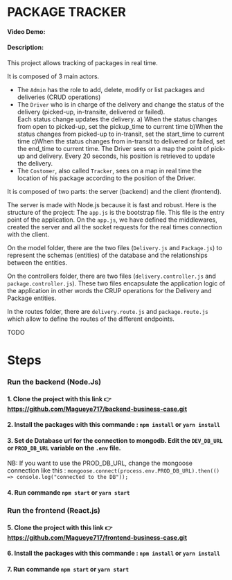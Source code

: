 # PACKAGE TRACKER
#### Video Demo:  <URL HERE>
#### Description:
 This project allows tracking of packages in real time.
 
 It is composed of 3 main actors.
- The `Admin` has the role to add, delete, modify or list packages and deliveries (CRUD operations)
- The `Driver` who is in charge of the delivery and change the status of the delivery (picked-up, in-transite, delivered or failed).  
Each status change updates the delivery.
 a) When the status changes from open to picked-up, set the pickup_time to current time
b)When the status changes from picked-up to in-transit, set the start_time to current time
c)When the status changes from in-transit to delivered or failed, set the end_time to current time.
The Driver sees on a map the point of pick-up and delivery. Every 20 seconds, his position is retrieved to update the delivery.
- The `Costomer`, also called `Tracker`, sees on a map in real time the location of his package according to the position of the Driver.
 
 It is composed of two parts: the server (backend) and the client (frontend).
 
The server is made with Node.js because it is fast and robust. 
Here is the structure of the project:
The `app.js` is the bootstrap file. This file is the entry point of the application. On the `app.js`, we have defined the middlewares, created the server and all the socket requests for the real times connection with the client.

On the model folder, there are the two files (`Delivery.js` and `Package.js`) to represent the schemas (entities) of the database and the relationships between the entities.

On the controllers folder, there are two files (`delivery.controller.js` and `package.controller.js`). These two files encapsulate the application logic of the application in other words the CRUP operations for the Delivery and Package entities.

In the routes folder, there are `delivery.route.js` and `package.route.js` which allow to define the routes of the different endpoints.


TODO
# Steps 
### Run the backend (Node.Js)
#### 1. Clone the project with this link  👉  https://github.com/Magueye717/backend-business-case.git
#### 2. Install the packages with this commande : `npm install` or `yarn install`
#### 3. Set de Database url for the connection to mongodb. Edit the `DEV_DB_URL` or `PROD_DB_URL` variable on the `.env` file.
   NB: If you want to use the PROD_DB_URL, change the mongoose connection like this : 
    `mongoose.connect(process.env.PROD_DB_URL).then(() => console.log("connected to the DB"));`
#### 4. Run commande `npm start` or `yarn start`

####

### Run the frontend (React.js)
#### 5. Clone the project with this link  👉  https://github.com/Magueye717/frontend-business-case.git
#### 6. Install the packages with this commande : `npm install` or `yarn install`
#### 7. Run commande `npm start` or `yarn start`
